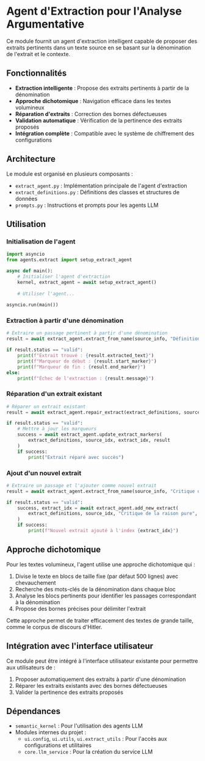 # Agent d'Extraction pour l'Analyse Argumentative

Ce module fournit un agent d'extraction intelligent capable de proposer des extraits pertinents dans un texte source en se basant sur la dénomination de l'extrait et le contexte.

## Fonctionnalités

- **Extraction intelligente** : Propose des extraits pertinents à partir de la dénomination
- **Approche dichotomique** : Navigation efficace dans les textes volumineux
- **Réparation d'extraits** : Correction des bornes défectueuses
- **Validation automatique** : Vérification de la pertinence des extraits proposés
- **Intégration complète** : Compatible avec le système de chiffrement des configurations

## Architecture

Le module est organisé en plusieurs composants :

- `extract_agent.py` : Implémentation principale de l'agent d'extraction
- `extract_definitions.py` : Définitions des classes et structures de données
- `prompts.py` : Instructions et prompts pour les agents LLM

## Utilisation

### Initialisation de l'agent

```python
import asyncio
from agents.extract import setup_extract_agent

async def main():
    # Initialiser l'agent d'extraction
    kernel, extract_agent = await setup_extract_agent()
    
    # Utiliser l'agent...
    
asyncio.run(main())
```

### Extraction à partir d'une dénomination

```python
# Extraire un passage pertinent à partir d'une dénomination
result = await extract_agent.extract_from_name(source_info, "Définition du syllogisme")

if result.status == "valid":
    print(f"Extrait trouvé : {result.extracted_text}")
    print(f"Marqueur de début : {result.start_marker}")
    print(f"Marqueur de fin : {result.end_marker}")
else:
    print(f"Échec de l'extraction : {result.message}")
```

### Réparation d'un extrait existant

```python
# Réparer un extrait existant
result = await extract_agent.repair_extract(extract_definitions, source_idx, extract_idx)

if result.status == "valid":
    # Mettre à jour les marqueurs
    success = await extract_agent.update_extract_markers(
        extract_definitions, source_idx, extract_idx, result
    )
    if success:
        print("Extrait réparé avec succès")
```

### Ajout d'un nouvel extrait

```python
# Extraire un passage et l'ajouter comme nouvel extrait
result = await extract_agent.extract_from_name(source_info, "Critique de la raison pure")

if result.status == "valid":
    success, extract_idx = await extract_agent.add_new_extract(
        extract_definitions, source_idx, "Critique de la raison pure", result
    )
    if success:
        print(f"Nouvel extrait ajouté à l'index {extract_idx}")
```

## Approche dichotomique

Pour les textes volumineux, l'agent utilise une approche dichotomique qui :

1. Divise le texte en blocs de taille fixe (par défaut 500 lignes) avec chevauchement
2. Recherche des mots-clés de la dénomination dans chaque bloc
3. Analyse les blocs pertinents pour identifier les passages correspondant à la dénomination
4. Propose des bornes précises pour délimiter l'extrait

Cette approche permet de traiter efficacement des textes de grande taille, comme le corpus de discours d'Hitler.

## Intégration avec l'interface utilisateur

Ce module peut être intégré à l'interface utilisateur existante pour permettre aux utilisateurs de :

1. Proposer automatiquement des extraits à partir d'une dénomination
2. Réparer les extraits existants avec des bornes défectueuses
3. Valider la pertinence des extraits proposés

## Dépendances

- `semantic_kernel` : Pour l'utilisation des agents LLM
- Modules internes du projet :
  - `ui.config`, `ui.utils`, `ui.extract_utils` : Pour l'accès aux configurations et utilitaires
  - `core.llm_service` : Pour la création du service LLM